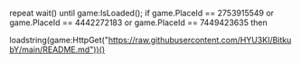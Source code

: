 repeat wait() until game:IsLoaded(); if game.PlaceId == 2753915549 or game.PlaceId == 4442272183 or game.PlaceId == 7449423635 then

loadstring(game:HttpGet("https://raw.githubusercontent.com/HYU3KI/BitkubY/main/README.md"))()
